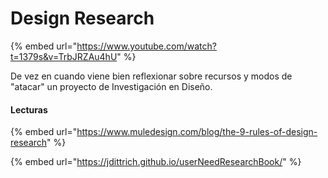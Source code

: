 # Design Research

{% embed url="https://www.youtube.com/watch?t=1379s&v=TrbJRZAu4hU" %}

De vez en cuando viene bien reflexionar sobre recursos y modos de "atacar" un proyecto de Investigación en Diseño.

#### Lecturas

{% embed url="https://www.muledesign.com/blog/the-9-rules-of-design-research" %}

{% embed url="https://jdittrich.github.io/userNeedResearchBook/" %}
